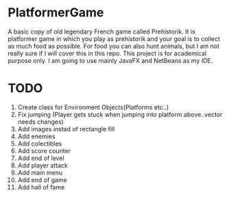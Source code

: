 # PlatformerGame
A basic copy of old legendary French game called Prehistorik. It is platformer game in which you play as prehistorik and your goal is to collect as much food as possible. For food you can also hunt animals, but I am not really sure if I will cover this in this repo.
This project is for academical purpose only. I am going to use mainly JavaFX and NetBeans as my IDE.

# TODO
1. Create class for Environment Objects(Platforms etc..)
2. Fix jumping (Player gets stuck when jumping into platform above..vector needs changes)
3. Add images instad of rectangle fill
4. Add enemies
5. Add colectibles
6. Add score counter
7. Add end of level
8. Add player attack
9. Add main menu
10. Add end of game
11. Add hall of fame

